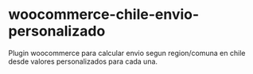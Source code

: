 # woocommerce-chile-envio-personalizado
Plugin woocommerce para calcular envio segun region/comuna en chile desde valores personalizados para cada una.

